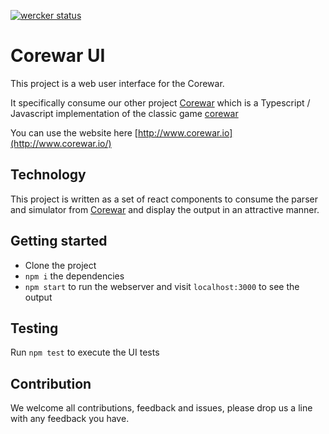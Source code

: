 [![wercker status](https://app.wercker.com/status/6f9ec0a3ce12a096b81de2fd298d3dcf/s/master "wercker status")](https://app.wercker.com/project/byKey/6f9ec0a3ce12a096b81de2fd298d3dcf)

# Corewar UI

This project is a web user interface for the Corewar.

It specifically consume our other project [Corewar](https://github.com/gareththegeek/corewar) which is a Typescript / Javascript implementation of the classic game [corewar](https://en.wikipedia.org/wiki/Core_War)

You can use the website here [http://www.corewar.io](http://www.corewar.io/)

## Technology

This project is written as a set of react components to consume the parser and simulator from [Corewar](https://github.com/gareththegeek/corewar) and display the output in an attractive manner.

## Getting started

- Clone the project
- `npm i` the dependencies
- `npm start` to run the webserver and visit `localhost:3000` to see the output

## Testing

Run `npm test` to execute the UI tests

## Contribution

We welcome all contributions, feedback and issues, please drop us a line with any feedback you have.
